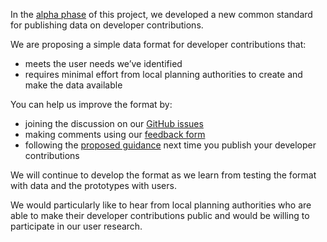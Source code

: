 In the [alpha phase](https://www.gov.uk/service-manual/agile-delivery/how-the-alpha-phase-works) of this project, we developed a new common  standard for publishing data on developer contributions.

We are proposing a simple data format for developer contributions that:

* meets the user needs we’ve identified
* requires minimal effort from local planning authorities to create and make the data available

You can help us improve the format by:

* joining the discussion on our [GitHub issues](https://github.com/digital-land/digital-land/issues)
* making comments using our [feedback form](https://docs.google.com/forms/d/1pvblp8l4ODFmv91yyktArGaiskVnJgFcWDCYBBRgc2A/edit)
* following the [proposed guidance](https://www.gov.uk/guidance/publish-your-developer-contributions-data) next time you publish your developer contributions

We will continue to develop the format as we learn from testing the format with data and the prototypes with users.

We would particularly like to hear from local planning authorities who are able to make their developer contributions public and would be willing to participate in our user research.
